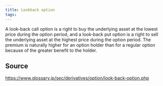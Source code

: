 ```yaml
---
title: Lookback option
tags: 
---
```


A look-back call option is a right to buy the underlying asset at the lowest price during the option period, and a look-back put option is a right to sell the underlying asset at the highest price during the option period. The premium is naturally higher for an option holder than for a regular option because of the greater benefit to the holder.

## Source
https://www.glossary.jp/sec/derivatives/option/look-back-option.php